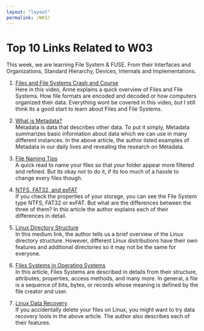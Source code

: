 ```yaml
---
layout: "layout"
permalink: /W03/
---
```


# Top 10 Links Related to W03
This week, we are learning File System & FUSE. From their Interfaces and Organizations, Standard Hierarchy, Devices, Internals and Implementations.

1. [Files and File Systems Crash and Course](https://www.youtube.com/watch?v=KN8YgJnShPM) <br>
   Here in this video, Anne explains a quick overview of Files and File Systems. How file formats are encoded and decoded or how computers organized their data. Everything wont be covered in this video, but I still think its a good start to learn about Files and File Systems.
   
2. [What is Metadata?](https://blog.storagecraft.com/metadata-great-privacy-debate/) <br>
   Metadata is data that describes other data. To put it simply, Metadata summarizes basic information about data which we can use in many different instances. In the above article, the author listed examples of Metadata in our daily lives and revealing the research on Metadata.
    
3. [File Naming Tips](https://huridocs.org/resource-library/organising-a-collection-of-human-rights-information/file-naming-conventions/) <br>
   A quick read to name your files so that your folder appear more filtered and refined. But its okay not to do it, if its too much of a hassle to change every files though.

4. [NTFS, FAT32, and exFAT](https://www.howtogeek.com/235596/whats-the-difference-between-fat32-exfat-and-ntfs/) <br>
   If you check the properties of your storage, you can see the File System type NTFS, FAT32 or exFAT. But what are the differences between the three of them? In this article the author explains each of their differences in detail.

5. [Linux Directory Structure](https://medium.com/@pjptech/a-brief-overview-of-the-linux-directory-structure-56ee22e621ce) <br>
   In this medium link, the author tells us a brief overview of the Linux directory structure. However, different Linux distributions have their own features and additional directories so it may not be the same for everyone.
   
6. [Files Systems in Operating Systems](https://www.guru99.com/file-systems-operating-system.html) <br>
   In this article, Files Systems are described in details from their structure, attributes, properties, access methods, and many more. In general, a file is a sequence of bits, bytes, or records whose meaning is defined by the file creator and user.

7. [Linux Data Recovery](https://www.journaldev.com/36900/top-best-linux-data-recovery-tools) <br>
   If you accidentally delete your files on Linux, you might want to try data recovery tools in the above article. The author also describes each of their features.
 
 
   
